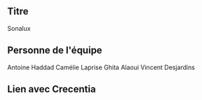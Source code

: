 ## Titre
Sonalux
## Personne de l'équipe
Antoine Haddad
Camélie Laprise
Ghita Alaoui
Vincent Desjardins
## Lien avec Crecentia
